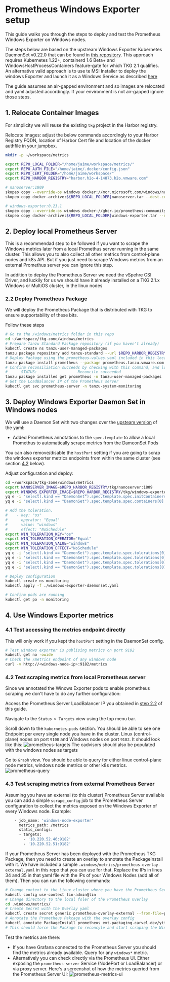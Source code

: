 # Prometheus Windows Exporter setup

This guide walks you through the steps to deploy and test the Prometheus Windows Exporter on Windows nodes.

The steps below are based on the upstream Windows Exporter Kubernetes DaemonSet v0.22.0 that can be found in [this repository](https://github.com/prometheus-community/windows_exporter/tree/v0.22.0/kubernetes). This approach requires Kubernetes 1.22+, containerd 1.6 Beta+ and WindowsHostProcessContainers feature-gate for which TKG 2.1 qualifies.
An alternative valid approach is to use te MSI Installer to deploy the windows Exporter and launch it as a Windows Service as described [here](https://github.com/prometheus-community/windows_exporter/tree/master#installation)

The guide assumes an air-gapped environment and so images are relocated and yaml adjusted accordingly. If  your environment is not air-gapped ignore those steps.

## 1. Relocate Container Images

For simplicity we will reuse the existing `tkg` project in the Harbor registry.

Relocate images: adjust the below commands accordingly to your Harbor Registry FQDN, location of Harbor Cert file and location of the docker authfile in your jumpbox.
```bash
mkdir -p ~/workspace/metrics

export REPO_LOCAL_FOLDER="/home/jaime/workspace/metrics/"
export REPO_AUTH_FILE="/home/jaime/.docker/config.json"
export REPO_CERT_FOLDER="/home/jaime/workspace/"
export REPO_HARBOR_REGISTRY="harbor.h2o-4-14873.h2o.vmware.com"

# nanoserver:1809
skopeo copy --override-os windows docker://mcr.microsoft.com/windows/nanoserver:1809 docker-archive:${REPO_LOCAL_FOLDER}nanoserver.tar
skopeo copy docker-archive:${REPO_LOCAL_FOLDER}nanoserver.tar --dest-cert-dir=${REPO_CERT_FOLDER} --dest-authfile=${REPO_AUTH_FILE} docker://${REPO_HARBOR_REGISTRY}/tkg/nanoserver:1809

# windows-exporter:0.23.1
skopeo copy --override-os windows docker://ghcr.io/prometheus-community/windows-exporter:0.23.1 docker-archive:${REPO_LOCAL_FOLDER}windows-exporter.tar
skopeo copy docker-archive:${REPO_LOCAL_FOLDER}windows-exporter.tar --dest-cert-dir=${REPO_CERT_FOLDER} --dest-authfile=${REPO_AUTH_FILE} docker://${REPO_HARBOR_REGISTRY}/tkg/windows-exporter:0.23.1 
```

## 2. Deploy local Prometheus Server

This is a recommendad step to be followed if you want to scrape the Windows metrics later from a local Promethus server running in the same cluster. This allows you to also collect all other metrics from control-plane nodes and k8s API. But if you just need to scrape Windows metrics from an external Promethus server you can ignore this step.

In addition to deploy the Prometheus Server we need the vSpehre CSI Driver, and luckily for us we should have it already installed on a TKG 2.1.x Windows or MultiOS cluster, in the linux nodes

### 2.2 Deploy Prometheus Package

We will deploy the Prometheus Package that is distributed with TKG to ensure supportability of these bits.

Follow these steps
```bash
# Go to the /windows/metrics folder in this repo
cd ~/workspace/tkg-zone/windows/metrics
# Prepare Tanzu Standard Package repository (if you haven't already)
kubectl create ns tanzu-user-managed-packages
tanzu package repository add tanzu-standard --url $REPO_HARBOR_REGISTRY/tkg/packages/standard/repo:v2023.9.19 -n tanzu-user-managed-packages
# Deploy Package using the prometheus-values.yaml included in this location of the repo. This will expose the Prometheus Server service as Load Balancer (this is optional)
tanzu package install prometheus --package prometheus.tanzu.vmware.com --version 2.45.0+vmware.1-tkg.1 --namespace tanzu-user-managed-packages --values-file prometheus-values.yaml --ytt-overlay-file prometheus-overlay.yaml
# Confirm reconsiliation succeeds by checking with this command, and look for 
#      STATUS:                  Reconcile succeeded
tanzu package installed get prometheus -n tanzu-user-managed-packages
# Get the LoadBalancer IP of the Prometheus server
kubectl get svc prometheus-server -n tanzu-system-monitoring
```

## 3. Deploy Windows Exporter Daemon Set in Windows nodes

We will use a Daemon Set with two changes over the [upsteam version](https://github.com/prometheus-community/windows_exporter/blob/v0.23.1/kubernetes/windows-exporter-daemonset.yaml) of the yaml:
- Added Prometheus annotations to the `spec.template` to allow a local Promethus to automatically scrape metrics from the DameonSet Pods

You can also remove/disable the `hostPort` setting if you are going to scrap the windows exporter metrics endpoints from within the same cluster (see section [4.2](/windows/metrics/README.md#42-test-scraping-metrics-from-local-prometheus-server) below).

Adjust configuration and deploy:
```bash
cd ~/workspace/tkg-zone/windows/metrics
export NANOSERVER_IMAGE=$REPO_HARBOR_REGISTRY/tkg/nanoserver:1809
export WINDOWS_EXPORTER_IMAGE=$REPO_HARBOR_REGISTRY/tkg/windows-exporter:0.23.1
yq e -i 'select(.kind == "DaemonSet").spec.template.spec.initContainers[0].image = strenv(NANOSERVER_IMAGE)' ./windows-exporter-daemonset.yaml
yq e -i 'select(.kind == "DaemonSet").spec.template.spec.containers[0].image = strenv(WINDOWS_EXPORTER_IMAGE)' ./windows-exporter-daemonset.yaml

# Add the toleration.
#    - key: "os"
#      operator: "Equal"
#      value: "windows"
#      effect: "NoSchedule"
export WIN_TOLERATION_KEY="os"
export WIN_TOLERATION_OPERATOR="Equal"
export WIN_TOLERATION_VALUE="windows"
export WIN_TOLERATION_EFFECT="NoSchedule"
yq e -i 'select(.kind == "DaemonSet").spec.template.spec.tolerations[0].key = strenv(WIN_TOLERATION_KEY)' ./windows-exporter-daemonset.yaml
yq e -i 'select(.kind == "DaemonSet").spec.template.spec.tolerations[0].operator = strenv(WIN_TOLERATION_OPERATOR)' ./windows-exporter-daemonset.yaml
yq e -i 'select(.kind == "DaemonSet").spec.template.spec.tolerations[0].value = strenv(WIN_TOLERATION_VALUE)' ./windows-exporter-daemonset.yaml
yq e -i 'select(.kind == "DaemonSet").spec.template.spec.tolerations[0].effect = strenv(WIN_TOLERATION_EFFECT)' ./windows-exporter-daemonset.yaml

# Deploy configuration
kubectl create ns monitoring
kubectl apply -f ./windows-exporter-daemonset.yaml

# Confirm pods are running
kubectl get po -n monitoring
```

## 4. Use Windows Exporter metrics

### 4.1 Test accessing the metrics endpoint directly

This will only work if you kept the `hostPort` setting in the DaemonSet config.

```bash
# Test windows exporter is publising metrics on port 9182
kubectl get no -owide
# Check the /metrics endpoint of any windows node
curl -v http://<windows-node-ip>:9182/metrics
```

### 4.2 Test scraping metrics from local Prometheus server

Since we annotated the Winows Exporter pods to enable prometheus scraping we don't have to do any further configuration:

Access the Prometheus Server LoadBalancer IP you obtained in [step 2.2](/windows/metrics/README.md#22-deploy-prometheus-package) of this guide.

Navigate to the `Status > Targets` view using the top menu bar.

Scroll down to the `kubernetes-pods` section. You should be able to see one Endpoint per every single node you have in the cluster. Linux (control-plane) nodes on port `9100` and Windows nodes on port `9182`.
It should look like this:
![prometheus-targets](/windows/metrics/prometheus-targets.png)
The cadvisors should also be populated with the windows nodes as targets

Go to `Graph` view. You should be able to query for either linux control-plane node metrics, windows node metrics or other k8s metrics.
![prometheus-query](/windows/metrics/prometheus-query.png)

### 4.3 Test scraping metrics from external Prometheus Server

Assuming you have an external (to this cluster) Prometheus Server available you can add a simple `scrape_config` job to the Prometheus Server configuration to collect the metrics exposed on the Windows Exporter of every Windows node. Example:
```bash
    - job_name: 'windows-node-exporter'
      metrics_path: /metrics
      static_configs:
      - targets:
        - '10.220.52.46:9182'
        - '10.220.52.51:9182'
```

If your Prometheus Server has been deployed with the Prometheus TKG Package, then you need to create an overlay to annotate the PackageInstall with it. We have included a sample `.windows/metrics/prometheus-overlay-external.yaml` in this repo that you can use for that. Replace the IPs in lines 34 and 35 in that yaml file with the IPs of your Windows Nodes (add all of them). Then you can run the following commands:
```bash
# Change context to the Linux cluster where you have the Prometheus Server
kubectl config use-context lin-admin@lin
# Change directory to the local foler of the Prometheus Overlay
cd .windows/metrics/
# Create Secret with the Overlay yaml
kubectl create secret generic prometheus-overlay-external --from-file=prometheus-overlay-external.yaml -n tanzu-user-managed-packages
# Annotate the Prometheus Pakcage with the overlay config
kubectl annotate PackageInstall prometheus ext.packaging.carvel.dev/ytt-paths-from-secret-name.0=prometheus-overlay-external -n tanzu-user-managed-packages
# This should force the Package to reconcyle and start scraping the Windows exporter metrics endpoints
```

Test the metrics are there:
- If you have Grafana connected to the Prometheus Server you should find the metrics already available. Query for any `windows*` metric.
- Alternatively you can check directly via the Prometheus UI. Either exposing the `prometheus-server` Service (NodePort or LoadBalancer) or via proxy server. Here's a screenshot of how the metrics queried from the Prometheus Server UI: ![prometheus-metrics-ui](/windows/metrics/prometheus-metrics-ui.png)

